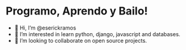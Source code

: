 # Programo, Aprendo y Bailo!
- 👋 Hi, I’m @eserickramos
- 👀 I’m interested in learn python, django, javascript and databases.
- 💞️ I’m looking to collaborate on open source projects.

<!---
eserickramos/eserickramos is a ✨ special ✨ repository because its `README.md` (this file) appears on your GitHub profile.
You can click the Preview link to take a look at your changes.
--->
